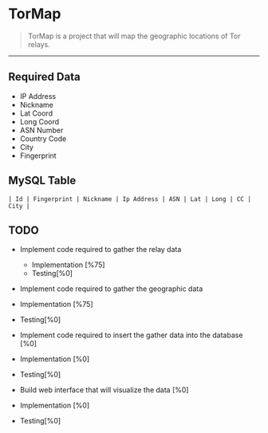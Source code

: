 # TorMap


> TorMap is a project that will map the geographic locations of Tor relays. 
----

## Required Data
* IP Address
* Nickname
* Lat Coord
* Long Coord
* ASN Number
* Country Code
* City
* Fingerprint
	
## MySQL Table

	| Id | Fingerprint | Nickname | Ip Address | ASN | Lat | Long | CC | City |

## TODO
* Implement code required to gather the relay data
  * Implementation [%75]
  * Testing[%0]

* Implement code required to gather the geographic data
 * Implementation [%75]
 * Testing[%0]

* Implement code required to insert the gather data into the database [%0]
 * Implementation [%0]
 * Testing[%0]

* Build web interface that will visualize the data [%0]
 * Implementation [%0]
 * Testing[%0]
